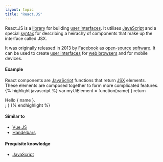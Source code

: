 ```yaml
---
layout: topic
title: "React.JS"
---
```


React.JS is a [library](/library) for building [user interfaces](ui). It utilises [JavaScript](javascript) and a special [syntax](syntax) for describing a heirachy of components that make up the interface called JSX.

It was originally released in 2013 by [Facebook](https://facebook.com) as [open-source software](oss). It can be used to create [user interfaces](ui) for [web browsers](web-browser) and for mobile devices.

#### Example
React components are [JavaScript](javascript) functions that return [JSX](jsx) elements. These elements are composed together to form more complicated features.
{% highlight javascript %}
var myUiElement = function(name) {
    return <div>Hello { name }.</div>;
}
{% endhighlight %}

#### Similar to
- [Vue.JS](vuejs)
- [Handelbars](handelbars)

#### Prequisite knowledge
- [JavaScript](javascript)